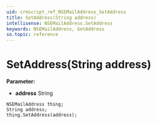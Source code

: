 ```yaml
---
uid: crmscript_ref_NSEMailAddress_SetAddress
title: SetAddress(String address)
intellisense: NSEMailAddress.SetAddress
keywords: NSEMailAddress, GetAddress
so.topic: reference
---
```


# SetAddress(String address)

**Parameter:** 
 - **address** String

```crmscript
NSEMailAddress thing;
String address;
thing.SetAddress(address);
```

